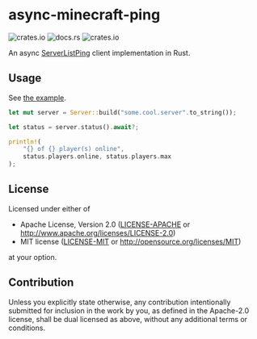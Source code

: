 # async-minecraft-ping

![crates.io](https://img.shields.io/crates/v/async-minecraft-ping)
![docs.rs](https://docs.rs/async-minecraft-ping/badge.svg?version=0.1.0)
![crates.io](https://img.shields.io/crates/l/async-minecraft-ping/0.1.0)

An async [ServerListPing](https://wiki.vg/Server_List_Ping) client implementation in Rust.

## Usage

See [the example](./examples/status.rs).

```rust
let mut server = Server::build("some.cool.server".to_string());

let status = server.status().await?;

println!(
    "{} of {} player(s) online",
    status.players.online, status.players.max
);
```

## License

Licensed under either of

 * Apache License, Version 2.0
   ([LICENSE-APACHE](LICENSE-APACHE) or http://www.apache.org/licenses/LICENSE-2.0)
 * MIT license
   ([LICENSE-MIT](LICENSE-MIT) or http://opensource.org/licenses/MIT)

at your option.

## Contribution

Unless you explicitly state otherwise, any contribution intentionally submitted
for inclusion in the work by you, as defined in the Apache-2.0 license, shall be
dual licensed as above, without any additional terms or conditions.
